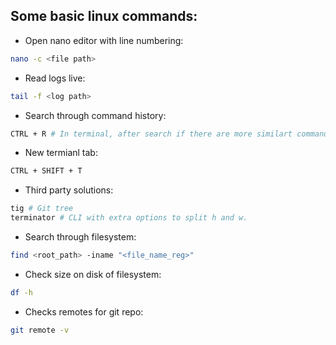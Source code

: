 ## Some basic linux commands:

* Open nano editor with line numbering:
``` bash
nano -c <file path>
```

* Read logs live:
``` bash
tail -f <log path>
```

* Search through command history:
``` bash
CTRL + R # In terminal, after search if there are more similart commands, iteration is posible with pressing CTRL + R again
```

* New termianl tab: 
``` bash
CTRL + SHIFT + T
```

* Third party solutions:
``` bash
tig # Git tree
terminator # CLI with extra options to split h and w.
```

* Search through filesystem:
``` bash
find <root_path> -iname "<file_name_reg>"
```

* Check size on disk of filesystem:
``` bash
df -h
```

* Checks remotes for git repo:
``` bash
git remote -v
```